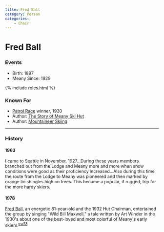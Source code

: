 ```yaml
---
title: Fred Ball
category: Person
categories:
    - Chair
---
```

# Fred Ball
### Events
- Birth: 1897
- Meany Since: 1929

{% include roles.html %}

### Known For
- [Patrol Race](Patrol-Race) winner, 1930
- Author: [The Story of Meany Ski Hut][ma56]
- Author: [Mountaineer Skiing][ma63]

---
### History

#### 1963

I came to Seattle in November, 1927...During these years members branched out from the Lodge and Meany more and more when snow conditions were good as their proficiency increased...Also during this time the route from the Lodge to Meany was pioneered and then marked by orange tin shingles high on trees. This became a popular, if rugged, trip for the more hardy skiers.

#### 1978

[Fred Ball](Fred-Ball), an energetic 81-year-old and the 1932 Hut Chairman, entertained the group by singing "Wild Bill Maxwell," a tale written by Art Winder in the 1930's about one of the best-loved and most colorful of Meany's early skiers.<sup>[ma78][]</sup>

[ma56]: Mountaineer-Annual#1956
[ma63]: Mountaineer-Annual#1963
[ma78]: Mountaineer-Annual#1978